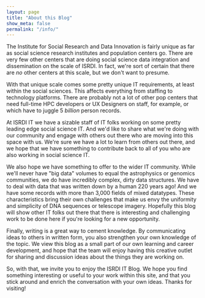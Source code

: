 ```yaml
---
layout: page
title: "About this Blog"
show_meta: false
permalink: "/info/"
---
```


The Institute for Social Research and Data Innovation is fairly unique as far as social science research institutes and population centers go. There are very few other centers that are doing social science data integration and dissemination on the scale of ISRDI. In fact, we're sort of certain that there are _no_ other centers at this scale, but we don't want to presume.

With that unique scale comes some pretty unique IT requirements, at least within the social sciences. This affects everything from staffing to technology platforms. There are probably not a lot of other pop centers that need full-time HPC developers or UX Designers on staff, for example, or which have to juggle 5 _billion_ person records.

At ISRDI IT we have a sizable staff of IT folks working on some pretty leading edge social science IT. And we'd like to share what we're doing with our community and engage with others out there who are moving into this space with us. We're sure we have a lot to learn from others out there, and we hope that we have something to contribute back to all of you who are also working in social science IT.

We also hope we have something to offer to the wider IT community. While we'll never have "big data" volumes to equal the astrophysics or genomics communities, we do have incredibly complex, dirty data structures. We have to deal with data that was written down by a human 220 years ago! And we have some records with more than 3,000 fields of mixed datatypes. These characteristics bring their own challenges that make us envy the uniformity and simplicity of DNA sequences or telescope imagery. Hopefully this blog will show other IT folks out there that there is interesting and challenging work to be done here if you're looking for a new opportunity.

Finally, writing is a great way to cement knowledge. By communicating ideas to others in written form, you also strengthen your own knowledge of the topic. We view this blog as a small part of our own learning and career development, and hope that the team will enjoy having this creative outlet for sharing and discussion ideas about the things they are working on.

So, with that, we invite you to enjoy the ISRDI IT Blog. We hope you find something interesting or useful to your work within this site, and that you stick around and enrich the conversation with your own ideas. Thanks for visiting! 
